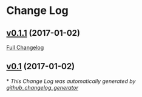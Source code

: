 # Change Log

## [v0.1.1](https://github.com/ckhatton/portfolio-website-template/tree/v0.1.1) (2017-01-02)
[Full Changelog](https://github.com/ckhatton/portfolio-website-template/compare/v0.1...v0.1.1)

## [v0.1](https://github.com/ckhatton/portfolio-website-template/tree/v0.1) (2017-01-02)


\* *This Change Log was automatically generated by [github_changelog_generator](https://github.com/skywinder/Github-Changelog-Generator)*